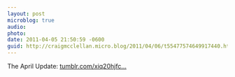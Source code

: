```yaml
---
layout: post
microblog: true
audio: 
photo: 
date: 2011-04-05 21:50:59 -0600
guid: http://craigmcclellan.micro.blog/2011/04/06/t55477574649917440.html
---
```

The April Update: [tumblr.com/xiq20hjfc...](http://tumblr.com/xiq20hjfc5)
